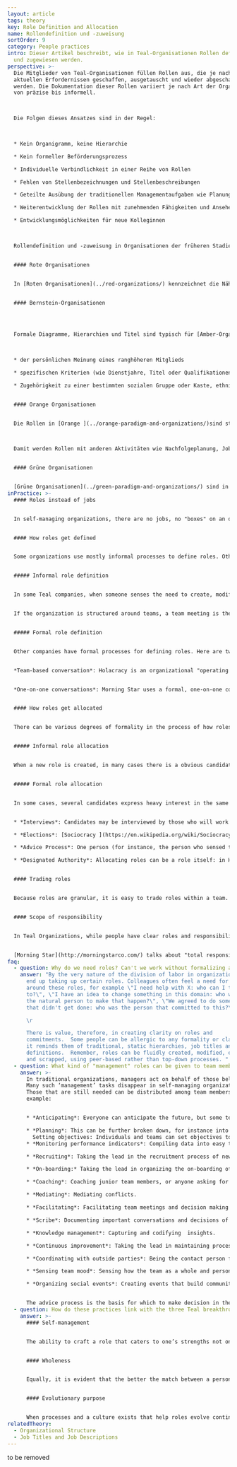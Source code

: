 ```yaml
---
layout: article
tags: theory
key: Role Definition and Allocation
name: Rollendefinition und -zuweisung
sortOrder: 9
category: People practices
intro: Dieser Artikel beschreibt, wie in Teal-Organisationen Rollen definiert
  und zugewiesen werden.
perspective: >-
  Die Mitglieder von Teal-Organisationen füllen Rollen aus, die je nach den
  aktuellen Erfordernissen geschaffen, ausgetauscht und wieder abgeschafft
  werden. Die Dokumentation dieser Rollen variiert je nach Art der Organisation
  von präzise bis informell.

  ﻿

  Die Folgen dieses Ansatzes sind in der Regel:

  ﻿

  * Kein Organigramm, keine Hierarchie

  * Kein formeller Beförderungsprozess

  * Individuelle Verbindlichkeit in einer Reihe von Rollen

  * Fehlen von Stellenbezeichnungen und Stellenbeschreibungen

  * Geteilte Ausübung der traditionellen Managementaufgaben wie Planung, Monitoring, Personalgewinnung, Onboarding, Coaching usw.

  * Weiterentwicklung der Rollen mit zunehmenden Fähigkeiten und Ansehen der Mitarbeiter

  * Entwicklungsmöglichkeiten für neue Kolleginnen

  ﻿

  Rollendefinition und -zuweisung in Organisationen der früheren Stadien hingegen lassen sich folgendermaßen zusammenfassen:


  #### Rote Organisationen


  In [Roten Organisationen](../red-organizations/) kennzeichnet die Nähe zum Anführer den Status der Gruppenmitglieder. Die Rollenzuweisung liegt in seinem Ermessen (oder dem seiner engen Verbündeten). Wenn man sich nicht an die Wünsche des Anführers hält, verliert man wahrscheinlich seinen Status. Loyalität und Erfolg werden wahrscheinlich zu mehr Macht führen. Auch familiäre Bindungen zum Anführer können den Status bestimmen.


  #### Bernstein-Organisationen


  ﻿

  Formale Diagramme, Hierarchien und Titel sind typisch für [Amber-Organisationen](../amber-paradigm-and-organizations/). Rollen und Beförderungen beruhen auf formalen Prozessen. Macht kann abhängen von:

  ﻿

  * der persönlichen Meinung eines ranghöheren Mitglieds

  * spezifischen Kriterien (wie Dienstjahre, Titel oder Qualifikationen)

  * Zugehörigkeit zu einer bestimmten sozialen Gruppe oder Kaste, ethnischen Gruppe oder Geschlecht


  #### Orange Organisationen


  Die Rollen in [Orange ](../orange-paradigm-and-organizations/)sind statisch, an ein Feld in einem Organigramm gebunden und in einer "Stellenbeschreibung" dokumentiert. Viele Rollen konzentrieren sich teilweise oder ganz auf das "Management" derjenigen, die in der Hierarchie weiter unten stehen. So sind Rollen unweigerlich mit Dienstalter, Titeln und Beförderungen verbunden.

  ﻿

  Damit werden Rollen mit anderen Aktivitäten wie Nachfolgeplanung, Jobrotation und Talentmanagement verwoben. Diese sind darauf ausgerichtet, "High Potentials" für künftige Führungsaufgaben vorzubereiten.


  #### Grüne Organisationen


  ﻿[Grüne Organisationen](../green-paradigm-and-organizations/) sind in Bezug auf die Rollen ähnlich wie Orange. Die Betonung des "Managements" anderer wird jedoch durch die Ermutigung zu einer dienenden Führungsrolle abgemildert. In einigen Unternehmen können die Untergebenen die Person auswählen, die die Rolle ihrer Führungskraft übernimmt.
inPractice: >-
  #### Roles instead of jobs


  In self-managing organizations, there are no jobs, no "boxes" on an organization chart, no hierarchical layers of management, and thus no formal promotions to any of these "boxes".  Instead, every colleague has a number of roles that he/she has agreed and committed to fulfill. The traditional tasks of a manager (anticipating, planning, monitoring, recruiting, on-boarding, coaching, etc.) are typically scattered among various members of the team.  As people grow in experience, they take on roles with larger responsibilities and offload simpler ones to new recruits or more junior colleagues.


  #### How roles get defined


  Some organizations use mostly informal processes to define roles. Others have put in place more formal processes.


  ##### Informal role definition


  In some Teal companies, when someone senses the need to create, modify or scrap a role, they step forward, use the advice process to consult with relevant people, and make a decision.


  If the organization is structured around teams, a team meeting is the natural place to have this conversation. If the role extends beyond the team, the initiator can call a meeting, have several one-on-one conversations, or share the suggestion on the internal social network.


  ##### Formal role definition


  Other companies have formal processes for defining roles. Here are two: the first involving a team-based conversation, the other, one-to-one exchanges:


  *Team-based conversation*: Holacracy is an organizational "operating system", that uses specific "Governance meetings" dedicated to the creation, modification and cessation of roles. Usually these are held monthly. Every voice is heard and no one can dominate decision-making. Organizations using Holacracy find that every month a team will typically adapt, clarify, create, or discard roles. (Note: A person has multiple roles.)


  *One-on-one conversations*: Morning Star uses a formal, one-on-one contracting system. Each colleague completes a document for every working relationship. Because Morning Star operates a highly efficient, non-stop process (in which each stage relies on the one before and after), precision is necessary. It would be inefficient to stop the line for a colleague conference. The document that describes these mutual commitments is called a Colleague Letter of Understanding. When summed, these detail all roles and commitments. In effect, these are "contracts", negotiated with the handful or two of colleagues they work with most closely. They are refined and agreed directly, one-on-one. Because minor improvements can have significant impacts, it makes sense to define roles with great granularity, and to track indicators closely.


  #### How roles get allocated


  There can be various degrees of formality in the process of how roles are allocated to colleagues, but they all essentially involve peer consultation and agreement. Roles with more responsibility and scope (which typically are rewarded with higher compensation) tend to be given to colleagues who have built up a reputation to be capable, helpful and trustworthy.


  ##### Informal role allocation


  When a new role is created, in many cases there is a obvious candidate that emerges naturally. It might be the person who sensed the need for the new role, or another team member that everyone sees as the natural person to fill the role. Often, very little discussion is needed. A simple question in a team meeting ("Who feels like taking on this role?" or "I feel Catherine would be the be the natural person to take on this role, what do you think?") is all that is needed.


  ##### Formal role allocation


  In some cases, several candidates express heavy interest in the same role and a more formal process might be called for: 


  * *Interviews*: Candidates may be interviewed by those who will work closely with them.  Interviewers can choose to decide on the winning candidate using a number of [decision making](../decision-making/) mechanisms, such as consensus, majority vote or the advice process. 

  * *Elections*: [Sociocracy ](https://en.wikipedia.org/wiki/Sociocracy)and [Holacracy ](http://www.holacracy.org/)use a consent-based election process for certain roles. Colleagues nominate their preferred candidates. A facilitator then helps the group to decide.

  * *Advice Process*: One person (for instance, the person who sensed the need for the new role, or someone others trust to lead this process well) steps forward and seeks advice for who would be the best person to fill a new role before making a decision.

  * *Designated Authority*: Allocating roles can be a role itself: in Holacracy, the "Lead Link" is a role that comes, among other, with the authority to allocate operational roles. 


  #### Trading roles


  Because roles are granular, it is easy to trade roles within a team. A person who is overly busy can ask someone to pick up one of his or her roles, either temporarily or permanently. Someone who wants to acquire a new skill can ask a colleague to trade a role. HolacracyOne has a "role market place" to facilitate this process.


  #### Scope of responsibility


  In Teal Organizations, while people have clear roles and responsibilities, their concerns need not be limited to these. They can take the well-being of the whole organization to heart. Then, via the [advice process](../decision-making/), anyone can take action if they sense an issue. As there are no bosses, there is no one to say, “That is none of your business.”


  [Morning Star](http://morningstarco.com/) talks about "total responsibility”. All colleagues are obliged to do something when they sense an issue, even if it’s outside the scope of their roles. That usually means talking about the problem or opportunity with a colleague whose role does relate to the topic. It’s considered unacceptable to say: “Somebody should do something about this problem”, and leave it at that.
faq:
  - question: Why do we need roles? Can't we work without formalizing any roles?
    answer: "By the very nature of the division of labor in organizations, people
      end up taking up certain roles. Colleagues often feel a need for clarity
      around these roles, for example \"I need help with X: who can I talk
      to?\", \"I have an idea to change something in this domain: who would be
      the natural person to make that happen?\", \"We agreed to do something
      that didn't get done: who was the person that committed to this?\". \r

      \r

      There is value, therefore, in creating clarity on roles and
      commitments.  Some people can be allergic to any formality or clarity, as
      it reminds them of traditional, static hierarchies, job titles and job
      definitions.  Remember, roles can be fluidly created, modified, exchanged
      and scrapped, using peer-based rather than top-down processes. "
  - question: What kind of "management" roles can be given to team members?
    answer: >-
      In traditional organizations, managers act on behalf of those below them.
      Many such ‘management’ tasks disappear in self-managing organizations.
      Those that are still needed can be distributed among team members. For
      example:


      * *Anticipating*: Everyone can anticipate the future, but some teams might find it useful to have one person dedicate time to anticipate the need for long term changes.

      * *Planning*: This can be further broken down, for instance into shift planning, raw material planning, etc. 
        Setting objectives: Individuals and teams can set objectives to spur themselves on. One person can take the lead using the advice process. 
      * *Monitoring performance indicators*: Compiling data into easy to understand insights to share with the team.

      * *Recruiting*: Taking the lead in the recruitment process of new team members.

      * *On-boarding:* Taking the lead in organizing the on-boarding of new team members.

      * *Coaching*: Coaching junior team members, or anyone asking for coaching.

      * *Mediating*: Mediating conflicts.

      * *Facilitating*: Facilitating team meetings and decision making processes.

      * *Scribe*: Documenting important conversations and decisions of the team.

      * *Knowledge management*: Capturing and codifying  insights.

      * *Continuous improvement*: Taking the lead in maintaining processes for continuous improvement.

      * *Coordinating with outside parties*: Being the contact person for certain constituencies outside of the team ("I'm coordinating with the marketing team") or outside the organization ("I'm coordinating with hospitals, you are liaising with pharmacies"). 

      * *Sensing team mood*: Sensing how the team as a whole and persons within the team feel, and initiate conversations when needed.

      * *Organizing social events*: Creating events that build community feeling.


      The advice process is the basis for which to make decision in these roles.
  - question: How do these practices link with the three Teal breakthroughs?
    answer: >-
      #### Self-management


      The ability to craft a role that caters to one’s strengths not only has the potential to strengthen the organization, it is a clear example of managing one’s self. There are no managers or bosses in Teal organizations that decide roles, Rather roles are self-determined with the consent of peers.


      #### Wholeness


      Equally, it is evident that the better the match between a person’s strengths/interests and their role, the more likely it is they can express themselves fully and freely via work.


      #### Evolutionary purpose


      When processes and a culture exists that help roles evolve continuously, it helps the organization adapt and support its evolving purpose.
relatedTheory:
  - Organizational Structure
  - Job Titles and Job Descriptions
---
```

to be removed